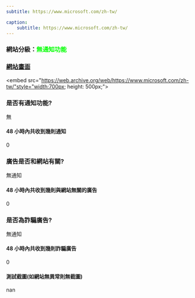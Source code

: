 ```yaml
---
subtitle: https://www.microsoft.com/zh-tw/

caption:
	subtitle: https://www.microsoft.com/zh-tw/
---
```


<h3>網站分級：<font color="#00FF00">無通知功能</font></h3>

### [網站畫面](https://www.microsoft.com/zh-tw/)
<embed src="https://web.archive.org/web/https://www.microsoft.com/zh-tw/"style="width:700px; height: 500px;">

### 是否有通知功能?
無

#### 48 小時內共收到幾則通知
0

### 廣告是否和網站有關?
無通知

#### 48 小時內共收到幾則與網站無關的廣告
0

### 是否為詐騙廣告?
無通知

#### 48 小時內共收到幾則詐騙廣告
0

#### 測試截圖(如網站無異常則無截圖)
nan

